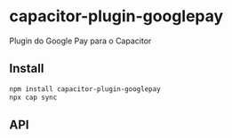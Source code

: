 # capacitor-plugin-googlepay

Plugin do Google Pay para o Capacitor

## Install

```bash
npm install capacitor-plugin-googlepay
npx cap sync
```

## API

<docgen-index></docgen-index>

<docgen-api>
<!-- run docgen to generate docs from the source -->
<!-- More info: https://github.com/ionic-team/capacitor-docgen -->
</docgen-api>
